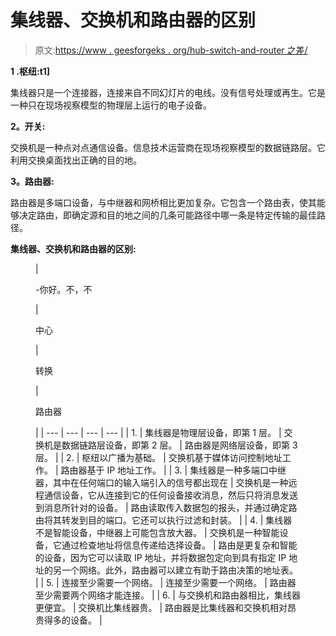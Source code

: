 # 集线器、交换机和路由器的区别

> 原文:[https://www . geesforgeks . org/hub-switch-and-router 之差/](https://www.geeksforgeeks.org/difference-between-hub-switch-and-router/)

**1 .枢纽:t1]**

集线器只是一个连接器，连接来自不同幻灯片的电线。没有信号处理或再生。它是一种只在现场视察模型的物理层上运行的电子设备。

**2。开关:**

交换机是一种点对点通信设备。信息技术运营商在现场视察模型的数据链路层。它利用交换桌面找出正确的目的地。

**3。路由器:**

路由器是多端口设备，与中继器和网桥相比更加复杂。它包含一个路由表，使其能够决定路由，即确定源和目的地之间的几条可能路径中哪一条是特定传输的最佳路径。

**集线器、交换机和路由器的区别:**

<figure class="table">

| 

-你好。不，不

 | 

中心

 | 

转换

 | 

路由器

 |
| --- | --- | --- | --- |
| 1. | 集线器是物理层设备，即第 1 层。 | 交换机是数据链路层设备，即第 2 层。 | 路由器是网络层设备，即第 3 层。 |
| 2. | 枢纽以广播为基础。 | 交换机基于媒体访问控制地址工作。 | 路由器基于 IP 地址工作。 |
| 3. | 集线器是一种多端口中继器，其中在任何端口的输入端引入的信号都出现在 | 交换机是一种远程通信设备，它从连接到它的任何设备接收消息，然后只将消息发送到消息所针对的设备。 | 路由读取传入数据包的报头，并通过确定路由将其转发到目的端口。它还可以执行过滤和封装。 |
| 4. | 集线器不是智能设备，中继器上可能包含放大器。 | 交换机是一种智能设备，它通过检查地址将信息传递给选择设备。 | 路由是更复杂和智能的设备，因为它可以读取 IP 地址，并将数据包定向到具有指定 IP 地址的另一个网络。此外，路由器可以建立有助于路由决策的地址表。 |
| 5. | 连接至少需要一个网络。 | 连接至少需要一个网络。 | 路由器至少需要两个网络才能连接。 |
| 6. | 与交换机和路由器相比，集线器更便宜。 | 交换机比集线器贵。 | 路由器是比集线器和交换机相对昂贵得多的设备。 |

</figure>